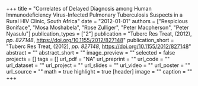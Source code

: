 +++
title = "Correlates of Delayed Diagnosis among Human Immunodeficiency Virus-Infected Pulmonary Tuberculosis Suspects in a Rural HIV Clinic, South Africa"
date = "2012-01-01"
authors = ["Respicious Boniface", "Mosa Moshabela", "Rose Zulliger", "Peter Macpherson", "Peter Nyasulu"]
publication_types = ["2"]
publication = "Tuberc Res Treat, (2012), _pp. 827148_, https://doi.org/10.1155/2012/827148"
publication_short = "Tuberc Res Treat, (2012), _pp. 827148_, https://doi.org/10.1155/2012/827148"
abstract = ""
abstract_short = ""
image_preview = ""
selected = false
projects = []
tags = []
url_pdf = "NA"
url_preprint = ""
url_code = ""
url_dataset = ""
url_project = ""
url_slides = ""
url_video = ""
url_poster = ""
url_source = ""
math = true
highlight = true
[header]
image = ""
caption = ""
+++

